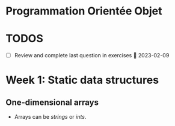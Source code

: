 # Programmation Orientée Objet

# TODOS
- [ ] Review and complete last question in exercises 📅 2023-02-09

# Week 1: Static data structures

##   One-dimensional arrays
- Arrays can be *strings* or *ints*. 